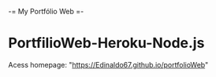 
-= My Portfólio Web =-
# PortfilioWeb-Heroku-Node.js
Acess homepage: "https://Edinaldo67.github.io/portfolioWeb"
